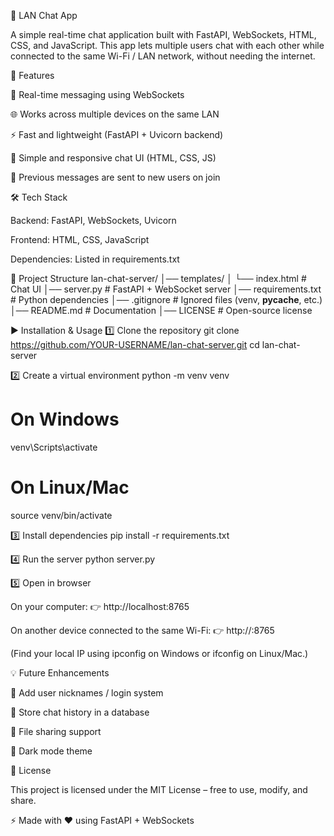 💬 LAN Chat App

A simple real-time chat application built with FastAPI, WebSockets, HTML, CSS, and JavaScript.
This app lets multiple users chat with each other while connected to the same Wi-Fi / LAN network, without needing the internet.

🚀 Features

📡 Real-time messaging using WebSockets

🌐 Works across multiple devices on the same LAN

⚡ Fast and lightweight (FastAPI + Uvicorn backend)

🎨 Simple and responsive chat UI (HTML, CSS, JS)

📝 Previous messages are sent to new users on join

🛠️ Tech Stack

Backend: FastAPI, WebSockets, Uvicorn

Frontend: HTML, CSS, JavaScript

Dependencies: Listed in requirements.txt

📂 Project Structure
lan-chat-server/
│── templates/
│   └── index.html     # Chat UI
│── server.py          # FastAPI + WebSocket server
│── requirements.txt   # Python dependencies
│── .gitignore         # Ignored files (venv, __pycache__, etc.)
│── README.md          # Documentation
│── LICENSE            # Open-source license

▶️ Installation & Usage
1️⃣ Clone the repository
git clone https://github.com/YOUR-USERNAME/lan-chat-server.git
cd lan-chat-server

2️⃣ Create a virtual environment
python -m venv venv
# On Windows
venv\Scripts\activate
# On Linux/Mac
source venv/bin/activate

3️⃣ Install dependencies
pip install -r requirements.txt

4️⃣ Run the server
python server.py

5️⃣ Open in browser

On your computer:
👉 http://localhost:8765

On another device connected to the same Wi-Fi:
👉 http://<your-local-IP>:8765

(Find your local IP using ipconfig on Windows or ifconfig on Linux/Mac.)

💡 Future Enhancements

👤 Add user nicknames / login system

💾 Store chat history in a database

📎 File sharing support

🌙 Dark mode theme

📜 License

This project is licensed under the MIT License – free to use, modify, and share.

⚡ Made with ❤️ using FastAPI + WebSockets
